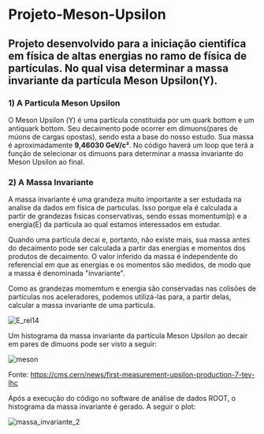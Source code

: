 # Projeto-Meson-Upsilon

## Projeto desenvolvido para a iniciação cientifíca em física de altas energias no ramo de física de partículas. No qual visa determinar a massa invariante da partícula Meson Upsilon(Y). 

### 1) A Particula Meson Upsilon

O Meson Upsilon (Υ) é uma partícula constituida por um quark bottom e um antiquark bottom. Seu decaimento pode ocorrer em dimuons(pares de múons de cargas opostas), sendo esta a base do nosso estudo.
Sua massa é aproximadamente <b>9,46030 GeV/c²</b>. No código haverá um loop que terá a função de selecionar os dimuons para determinar a massa invariante do 
Meson Upsilon ao final.

 ### 2) A Massa Invariante 
 
A massa invariante é uma grandeza muito importante a ser estudada na analise da dados em física de partıculas. Isso porque ela é calculada a partir de grandezas fısicas conservativas, sendo essas momentum(p) e a energia(E) da partícula ao qual estamos interessados em estudar.

Quando uma partícula decai e, portanto, não existe mais, sua massa antes do decaimento pode ser calculada a partir das energias e momentos dos produtos de decaimento. O valor inferido da massa é independente do referencial em que as energias e os momentos são medidos, de modo que a massa é denominada "invariante". 

Como as grandezas momemtum e energia são conservadas nas colisões de partículas nos aceleradores, podemos utilizá-las para, a partir delas, calcular a massa invariante de uma partícula.

![E_rel14](https://user-images.githubusercontent.com/62472486/96741268-fe28ac80-1397-11eb-92c2-151c79df85e8.png)

Um histograma da massa invariante da partícula Meson Upsilon ao decair em pares de dimuons pode ser visto a seguir:

   ![meson](https://user-images.githubusercontent.com/62472486/86185351-885cb480-bb0c-11ea-8ed1-614f43fa2c79.gif)

Fonte: https://cms.cern/news/first-measurement-upsilon-production-7-tev-lhc

Após a execução do código no software de análise de dados ROOT, o histograma da massa invariante é gerado. A seguir o plot:

![massa_invariante_2](https://user-images.githubusercontent.com/62472486/96740570-56ab7a00-1397-11eb-8f11-fd8290d04084.jpg)

